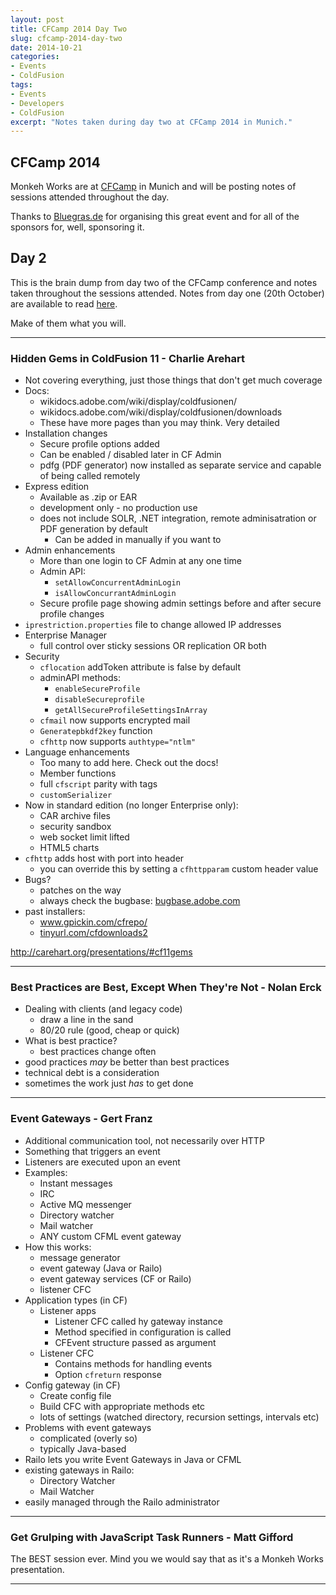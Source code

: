 ```yaml
---
layout: post
title: CFCamp 2014 Day Two
slug: cfcamp-2014-day-two
date: 2014-10-21
categories:
- Events
- ColdFusion
tags:
- Events
- Developers
- ColdFusion
excerpt: "Notes taken during day two at CFCamp 2014 in Munich."
---
```


## CFCamp 2014

Monkeh Works are at <a href="http://cfcamp.org" target="_blank">CFCamp</a> in Munich and will be posting notes of sessions attended throughout the day.

Thanks to <a href="http://www.bluegras.de" target="_blank">Bluegras.de</a> for organising this great event and for all of the sponsors for, well, sponsoring it.

## Day 2

This is the brain dump from day two of the CFCamp conference and notes taken throughout the sessions attended. Notes from day one (20th October) are available to read <a href="/cfcamp-2014-day-one">here</a>.

Make of them what you will.


---

### Hidden Gems in ColdFusion 11 - Charlie Arehart

* Not covering everything, just those things that don't get much coverage
* Docs:
  * wikidocs.adobe.com/wiki/display/coldfusionen/
  * wikidocs.adobe.com/wiki/display/coldfusionen/downloads
  * These have more pages than you may think. Very detailed
* Installation changes
  * Secure profile options added
  * Can be enabled / disabled later in CF Admin
  * pdfg (PDF generator) now installed as separate service and capable of being called remotely
* Express edition
  * Available as .zip or EAR
  * development only - no production use
  * does not include SOLR, .NET integration, remote adminisatration or PDF generation by default
    * Can be added in manually if you want to
* Admin enhancements
  * More than one login to CF Admin at any one time
  * Admin API:
    * <code>setAllowConcurrentAdminLogin</code>
    * <code>isAllowConcurrantAdminLogin</code>
  * Secure profile page showing admin settings before and after secure profile changes
* <code>iprestriction.properties</code> file to change allowed IP addresses
* Enterprise Manager
  * full control over sticky sessions OR replication OR both
* Security
  * <code>cflocation</code> addToken attribute is false by default
  * adminAPI methods:
    * <code>enableSecureProfile</code>  
    * <code>disableSecureprofile</code>
    * <code>getAllSecureProfileSettingsInArray</code>
  * <code>cfmail</code> now supports encrypted mail
  * <code>Generatepbkdf2key</code> function
  * <code>cfhttp</code> now supports <code>authtype="ntlm"</code>
* Language enhancements
  * Too many to add here. Check out the docs!
  * Member functions
  * full <code>cfscript</code> parity with tags
  * <code>customSerializer</code>
* Now in standard edition (no longer Enterprise only):
  * CAR archive files
  * security sandbox
  * web socket limit lifted
  * HTML5 charts
* <code>cfhttp</code> adds host with port into header
  * you can override this by setting a <code>cfhttpparam</code> custom header value
* Bugs?
  * patches on the way
  * always check the bugbase: <a href="bugbase.adobe.com" target="_blank">bugbase.adobe.com</a>
* past installers:
  * <a href="http://www.gpickin.com/cfrepo/" target="_blank">www.gpickin.com/cfrepo/</a>
  * <a href="http://tinyurl.com/cfdownloads2" target="_blank">tinyurl.com/cfdownloads2</a>


<a href="http://carehart.org/presentations/#cf11gems" target="_blank">http://carehart.org/presentations/#cf11gems</a>

---

### Best Practices are Best, Except When They're Not - Nolan Erck

* Dealing with clients (and legacy code)
  * draw a line in the sand
  * 80/20 rule (good, cheap or quick)
* What is best practice?
  * best practices change often
* good practices _may_ be better than best practices
* technical debt is a consideration
* sometimes the work just _has_ to get done

---

### Event Gateways - Gert Franz

* Additional communication tool, not necessarily over HTTP
* Something that triggers an event
* Listeners are executed upon an event
* Examples:
  * Instant messages
  * IRC
  * Active MQ messenger
  * Directory watcher
  * Mail watcher
  * ANY custom CFML event gateway
* How this works:
  * message generator
  * event gateway (Java or Railo)
  * event gateway services (CF or Railo)
  * listener CFC
* Application types (in CF)
  * Listener apps
    * Listener CFC called hy gateway instance
    * Method specified in configuration is called
    * CFEvent structure passed as argument
  * Listener CFC
    * Contains methods for handling events
    * Option <code>cfreturn</code> response
* Config gateway (in CF)
  * Create config file
  * Build CFC with appropriate methods etc
  * lots of settings (watched directory, recursion settings, intervals etc)
* Problems with event gateways
  * complicated (overly so)
  * typically Java-based
* Railo lets you write Event Gateways in Java or CFML
* existing gateways in Railo:
  * Directory Watcher
  * Mail Watcher
* easily managed through the Railo administrator

---

### Get Grulping with JavaScript Task Runners - Matt Gifford

The BEST session ever. Mind you we would say that as it's a Monkeh Works presentation.

---
